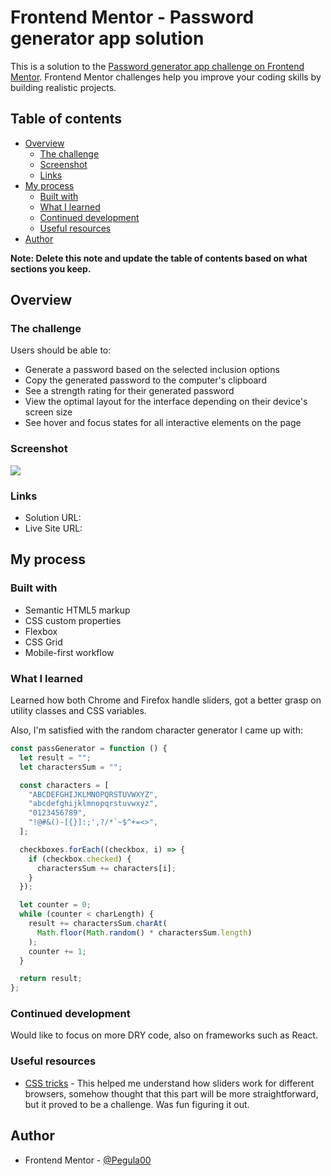 # Frontend Mentor - Password generator app solution

This is a solution to the [Password generator app challenge on Frontend Mentor](https://www.frontendmentor.io/challenges/password-generator-app-Mr8CLycqjh). Frontend Mentor challenges help you improve your coding skills by building realistic projects.

## Table of contents

- [Overview](#overview)
  - [The challenge](#the-challenge)
  - [Screenshot](#screenshot)
  - [Links](#links)
- [My process](#my-process)
  - [Built with](#built-with)
  - [What I learned](#what-i-learned)
  - [Continued development](#continued-development)
  - [Useful resources](#useful-resources)
- [Author](#author)

**Note: Delete this note and update the table of contents based on what sections you keep.**

## Overview

### The challenge

Users should be able to:

- Generate a password based on the selected inclusion options
- Copy the generated password to the computer's clipboard
- See a strength rating for their generated password
- View the optimal layout for the interface depending on their device's screen size
- See hover and focus states for all interactive elements on the page

### Screenshot

![](./screenshot.png)

### Links

- Solution URL: [](https://your-solution-url.com)
- Live Site URL: [](https://jbrekalo.github.io/password-generator-app/)

## My process

### Built with

- Semantic HTML5 markup
- CSS custom properties
- Flexbox
- CSS Grid
- Mobile-first workflow

### What I learned

Learned how both Chrome and Firefox handle sliders, got a better grasp on utility classes and CSS variables.

Also, I'm satisfied with the random character generator I came up with:

```js
const passGenerator = function () {
  let result = "";
  let charactersSum = "";

  const characters = [
    "ABCDEFGHIJKLMNOPQRSTUVWXYZ",
    "abcdefghijklmnopqrstuvwxyz",
    "0123456789",
    "!@#&()-[{}]:;',?/*`~$^+=<>",
  ];

  checkboxes.forEach((checkbox, i) => {
    if (checkbox.checked) {
      charactersSum += characters[i];
    }
  });

  let counter = 0;
  while (counter < charLength) {
    result += charactersSum.charAt(
      Math.floor(Math.random() * charactersSum.length)
    );
    counter += 1;
  }

  return result;
};
```

### Continued development

Would like to focus on more DRY code, also on frameworks such as React.

### Useful resources

- [CSS tricks](https://css-tricks.com/sliding-nightmare-understanding-range-input/) - This helped me understand how sliders work for different browsers, somehow thought that this part will be more straightforward, but it proved to be a challenge. Was fun figuring it out.

## Author

- Frontend Mentor - [@Pegula00](https://www.frontendmentor.io/profile/Pegula00)
